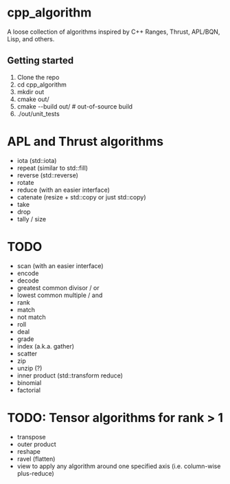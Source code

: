# cpp_algorithm
A loose collection of algorithms inspired by C++ Ranges, Thrust, APL/BQN, Lisp, and others.

## Getting started
1. Clone the repo
2. cd cpp_algorithm
3. mkdir out
4. cmake out/
5. cmake --build out/ # out-of-source build
6. ./out/unit_tests

# APL and Thrust algorithms
- iota (std::iota)
- repeat (similar to std::fill)
- reverse (std::reverse)
- rotate
- reduce (with an easier interface)
- catenate (resize + std::copy or just std::copy)
- take
- drop
- tally / size

# TODO
- scan (with an easier interface)
- encode
- decode
- greatest common divisor / or
- lowest common multiple / and
- rank
- match
- not match
- roll
- deal
- grade
- index (a.k.a. gather)
- scatter
- zip
- unzip (?)
- inner product (std::transform reduce)
- binomial
- factorial

# TODO: Tensor algorithms for rank > 1
- transpose
- outer product
- reshape
- ravel (flatten)
- view to apply any algorithm around one specified axis (i.e. column-wise plus-reduce)
